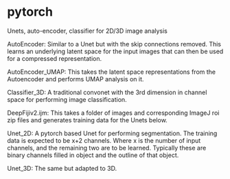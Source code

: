 # pytorch
Unets, auto-encoder, classifier for 2D/3D image analysis

AutoEncoder:  Similar to a Unet but with the skip connections removed.  This learns an underlying latent space for the input images that can then be used for a 
compressed representation.

AutoEncoder_UMAP:  This takes the latent space representations from the Autoencoder and performs UMAP analysis on it.

Classifier_3D:  A traditional convonet with the 3rd dimension in channel space for performing image classification.

DeepFijiv2.ijm:  This takes a folder of images and corresponding ImageJ roi zip files and generates training data for the Unets below.

Unet_2D:  A pytorch based Unet for performing segmentation.  The training data is expected to be x+2 channels.  Where x is the number of input channels, and the remaining two are 
to be learned.  Typically these are binary channels filled in object and the outline of that object.

Unet_3D:  The same but adapted to 3D.


